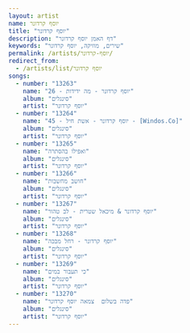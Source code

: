 ```yaml
---
layout: artist
name: יוסף קרדונר
title: "יוסף קרדונר"
description: "דף האמן יוסף קרדונר"
keywords: "שירים, מוזיקה, יוסף קרדונר"
permalink: /artists/יוסף-קרדונר/
redirect_from:
  - /artists/list/יוסף קרדונר
songs:
  - number: "13263"
    name: "26 - יוסף קרדונר - מה ידידות"
    album: "סינגלים"
    artist: "יוסף קרדונר"
  - number: "13264"
    name: "45 - יוסף קרדונר - אשת חיל - [Windos.Co]"
    album: "סינגלים"
    artist: "יוסף קרדונר"
  - number: "13265"
    name: "ואפילו בהסתרה"
    album: "סינגלים"
    artist: "יוסף קרדונר"
  - number: "13266"
    name: "חושב מחשבות"
    album: "סינגלים"
    artist: "יוסף קרדונר"
  - number: "13267"
    name: "יוסף קרדונר & מיכאל שטרית - לב טהור"
    album: "סינגלים"
    artist: "יוסף קרדונר"
  - number: "13268"
    name: "יוסף קרדונר - רחל מבכה"
    album: "סינגלים"
    artist: "יוסף קרדונר"
  - number: "13269"
    name: "כי תעבור במים"
    album: "סינגלים"
    artist: "יוסף קרדונר"
  - number: "13270"
    name: "פדה בשלום  צמאה יוסף קרדונר"
    album: "סינגלים"
    artist: "יוסף קרדונר"
---
```

